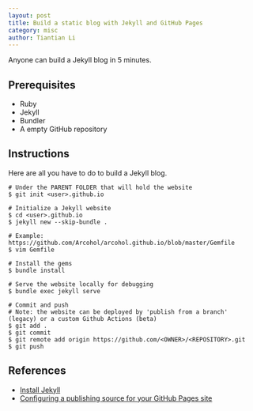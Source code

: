 ```yaml
---
layout: post
title: Build a static blog with Jekyll and GitHub Pages
category: misc
author: Tiantian Li
---
```


Anyone can build a Jekyll blog in 5 minutes.

## Prerequisites

- Ruby
- Jekyll
- Bundler
- A empty GitHub repository

## Instructions

Here are all you have to do to build a Jekyll blog.

```shell
# Under the PARENT FOLDER that will hold the website
$ git init <user>.github.io

# Initialize a Jekyll website
$ cd <user>.github.io
$ jekyll new --skip-bundle .

# Example: https://github.com/Arcohol/arcohol.github.io/blob/master/Gemfile
$ vim Gemfile

# Install the gems
$ bundle install

# Serve the website locally for debugging
$ bundle exec jekyll serve

# Commit and push
# Note: the website can be deployed by 'publish from a branch' (legacy) or a custom Github Actions (beta)
$ git add .
$ git commit
$ git remote add origin https://github.com/<OWNER>/<REPOSITORY>.git
$ git push
```

## References

- [Install Jekyll](https://jekyllrb.com/docs/installation/)
- [Configuring a publishing source for your GitHub Pages site](https://docs.github.com/en/pages/getting-started-with-github-pages/configuring-a-publishing-source-for-your-github-pages-site)
